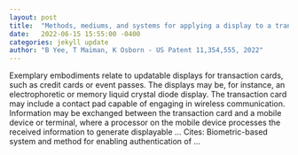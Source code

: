 ```yaml
---
layout: post
title:  "Methods, mediums, and systems for applying a display to a transaction card"
date:   2022-06-15 15:55:00 -0400
categories: jekyll update
author: "B Yee, T Maiman, K Osborn - US Patent 11,354,555, 2022"
---
```

Exemplary embodiments relate to updatable displays for transaction cards, such as credit cards or event passes. The displays may be, for instance, an electrophoretic or memory liquid crystal diode display. The transaction card may include a contact pad capable of engaging in wireless communication. Information may be exchanged between the transaction card and a mobile device or terminal, where a processor on the mobile device processes the received information to generate displayable …
Cites: ‪Biometric-based system and method for enabling authentication of …‬  